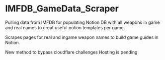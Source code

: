 # IMFDB_GameData_Scraper
Pulling data from IMFDB for populating Notion DB with all weapons in game and real names to creat useful notion templates per game.

Scrapes pages for real and ingame weapon names to build game guides in Notion.

New method to bypass cloudflare challenges 
Hosting is pending
